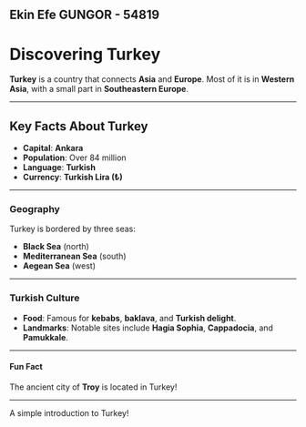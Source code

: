 ## Ekin Efe GUNGOR - 54819

# Discovering Turkey

**Turkey** is a country that connects **Asia** and **Europe**. Most of it is in **Western Asia**, with a small part in **Southeastern Europe**.

---

## Key Facts About Turkey

- **Capital**: **Ankara**
- **Population**: Over 84 million
- **Language**: **Turkish**
- **Currency**: **Turkish Lira (₺)**

---

### Geography

Turkey is bordered by three seas:
- **Black Sea** (north)
- **Mediterranean Sea** (south)
- **Aegean Sea** (west)

---

### Turkish Culture

- **Food**: Famous for **kebabs**, **baklava**, and **Turkish delight**.
- **Landmarks**: Notable sites include **Hagia Sophia**, **Cappadocia**, and **Pamukkale**.

---

#### Fun Fact

The ancient city of **Troy** is located in Turkey!

--- 

A simple introduction to Turkey!

